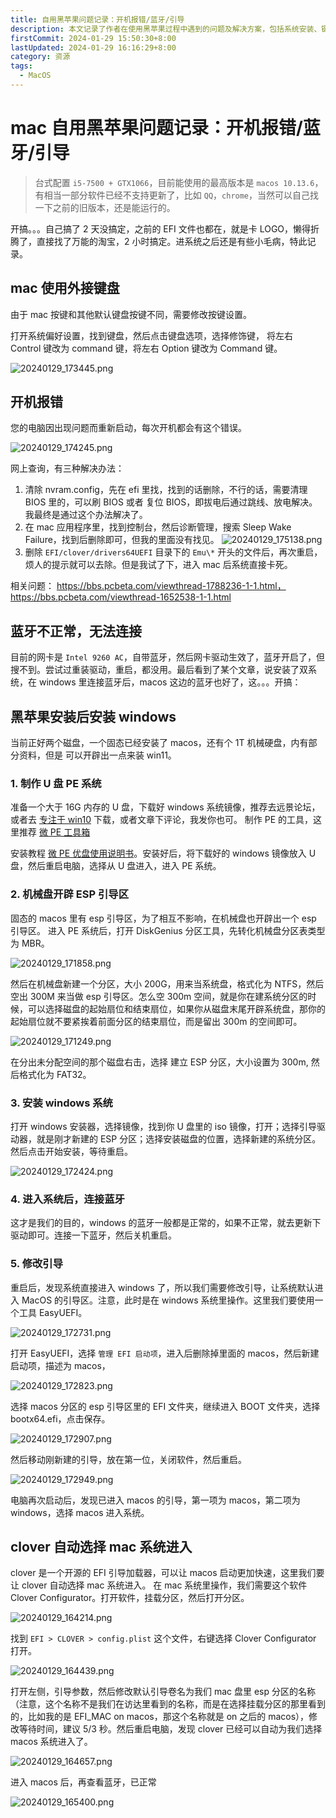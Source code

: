 ```yaml
---
title: 自用黑苹果问题记录：开机报错/蓝牙/引导
description: 本文记录了作者在使用黑苹果过程中遇到的问题及解决方案，包括系统安装、键盘设置、开机报错、蓝牙连接等方面的详细步骤和注意事项
firstCommit: 2024-01-29 15:50:30+8:00
lastUpdated: 2024-01-29 16:16:29+8:00
category: 资源
tags:
  - MacOS
---
```


# mac 自用黑苹果问题记录：开机报错/蓝牙/引导

> 台式配置 `i5-7500 + GTX1066`，目前能使用的最高版本是 `macos 10.13.6`，有相当一部分软件已经不支持更新了，比如 `QQ`，`chrome`，当然可以自己找一下之前的旧版本，还是能运行的。

开搞。。。自己搞了 2 天没搞定，之前的 EFI 文件也都在，就是卡 LOGO，懒得折腾了，直接找了万能的淘宝，2 小时搞定。进系统之后还是有些小毛病，特此记录。

## mac 使用外接键盘

由于 mac 按键和其他默认键盘按键不同，需要修改按键设置。

打开系统偏好设置，找到键盘，然后点击键盘选项，选择修饰键，
将左右 Control 键改为 command 键，将左右 Option 键改为 Command 键。

![20240129_173445.png](https://www.helloimg.com/i/2025/01/02/6776ae9e96f13.png)

## 开机报错

您的电脑因出现问题而重新启动，每次开机都会有这个错误。

![20240129_174245.png](https://www.helloimg.com/i/2025/01/02/6776aea03ab97.png)

网上查询，有三种解决办法：

1. 清除 nvram.config，先在 efi 里找，找到的话删除，不行的话，需要清理 BIOS 里的，可以刷 BIOS 或者 复位 BIOS，即拔电后通过跳线、放电解决。我最终是通过这个办法解决了。
2. 在 mac 应用程序里，找到控制台，然后诊断管理，搜索 Sleep Wake Failure，找到后删除即可，但我的里面没有找见。
   ![20240129_175138.png](https://www.helloimg.com/i/2025/01/02/6776ae9fdf256.png)
3. 删除 `EFI/clover/drivers64UEFI` 目录下的 `Emu\*` 开头的文件后，再次重启，烦人的提示就可以去除。但是我试了下，进入 mac 后系统直接卡死。

相关问题： https://bbs.pcbeta.com/viewthread-1788236-1-1.html，https://bbs.pcbeta.com/viewthread-1652538-1-1.html

## 蓝牙不正常，无法连接

目前的网卡是 `Intel 9260 AC`，自带蓝牙，然后网卡驱动生效了，蓝牙开启了，但搜不到。尝试过重装驱动，重启，都没用。最后看到了某个文章，说安装了双系统，在 windows 里连接蓝牙后，macos 这边的蓝牙也好了，这。。。开搞：

## 黑苹果安装后安装 windows

当前正好两个磁盘，一个固态已经安装了 macos，还有个 1T 机械硬盘，内有部分资料，但是 可以开辟出一点来装 win11。

### 1. 制作 U 盘 PE 系统

准备一个大于 16G 内存的 U 盘，下载好 windows 系统镜像，推荐去远景论坛，或者去 [专注于 win10](https://iwin10.net/) 下载，或者文章下评论，我发你也可。
制作 PE 的工具，这里推荐 [微 PE 工具箱](https://www.wepe.com.cn/download.html)

安装教程 [微 PE 优盘使用说明书](https://www.wepe.com.cn/ubook/)。安装好后，将下载好的 windows 镜像放入 U 盘，然后重启电脑，选择从 U 盘进入，进入 PE 系统。

### 2. 机械盘开辟 ESP 引导区

固态的 macos 里有 esp 引导区，为了相互不影响，在机械盘也开辟出一个 esp 引导区。
进入 PE 系统后，打开 DiskGenius 分区工具，先转化机械盘分区表类型为 MBR。

![20240129_171858.png](https://www.helloimg.com/i/2025/01/02/6776ae9af280f.png)

然后在机械盘新建一个分区，大小 200G，用来当系统盘，格式化为 NTFS，然后空出 300M 来当做 esp 引导区。怎么空 300m 空间，就是你在建系统分区的时候，可以选择磁盘的起始扇位和结束扇位，如果你从磁盘末尾开辟系统盘，那你的起始扇位就不要紧挨着前面分区的结束扇位，而是留出 300m 的空间即可。

![20240129_171249.png](https://www.helloimg.com/i/2025/01/02/6776ae9ae4a24.png)

在分出未分配空间的那个磁盘右击，选择 建立 ESP 分区，大小设置为 300m, 然后格式化为 FAT32。

### 3. 安装 windows 系统

打开 windows 安装器，选择镜像，找到你 U 盘里的 iso 镜像，打开；选择引导驱动器，就是刚才新建的 ESP 分区；选择安装磁盘的位置，选择新建的系统分区。然后点击开始安装，等待重启。

![20240129_172424.png](https://www.helloimg.com/i/2025/01/02/6776ae9d5b41f.png)

### 4. 进入系统后，连接蓝牙

这才是我们的目的，windows 的蓝牙一般都是正常的，如果不正常，就去更新下驱动即可。连接一下蓝牙，然后关机重启。

### 5. 修改引导

重启后，发现系统直接进入 windows 了，所以我们需要修改引导，让系统默认进入 MacOS 的引导区。注意，此时是在 windows 系统里操作。这里我们要使用一个工具 EasyUEFI。

![20240129_172731.png](https://www.helloimg.com/i/2025/01/02/6776ae9d50a3d.png)

打开 EasyUEFI，选择 `管理 EFI 启动项`，进入后删除掉里面的 macos，然后新建启动项，描述为 macos，

![20240129_172823.png](https://www.helloimg.com/i/2025/01/02/6776ae9e6a696.png)

选择 macos 分区的 esp 引导区里的 EFI 文件夹，继续进入 BOOT 文件夹，选择 bootx64.efi，点击保存。

![20240129_172907.png](https://www.helloimg.com/i/2025/01/02/6776ae9e1c15f.png)

然后移动刚新建的引导，放在第一位，关闭软件，然后重启。

![20240129_172949.png](https://www.helloimg.com/i/2025/01/02/6776ae9e0d116.png)

电脑再次启动后，发现已进入 macos 的引导，第一项为 macos，第二项为 windows，选择 macos 进入系统。

## clover 自动选择 mac 系统进入

clover 是一个开源的 EFI 引导加载器，可以让 macos 启动更加快速，这里我们要让 clover 自动选择 mac 系统进入。
在 mac 系统里操作，我们需要这个软件 Clover Configurator。打开软件，挂载分区，然后打开分区。

![20240129_164214.png](https://www.helloimg.com/i/2025/01/02/6776ae9bd918c.png)

找到 `EFI > CLOVER > config.plist` 这个文件，右键选择 Clover Configurator 打开。

![20240129_164439.png](https://www.helloimg.com/i/2025/01/02/6776ae9b3d470.png)

打开左侧，引导参数，然后修改默认引导卷名为我们 mac 盘里 esp 分区的名称（注意，这个名称不是我们在访达里看到的名称，而是在选择挂载分区的那里看到的，比如我的是 EFI_MAC on macos，那这个名称就是 on 之后的 macos），修改等待时间，建议 5/3 秒。然后重启电脑，发现 clover 已经可以自动为我们选择 macos 系统进入了。

![20240129_164657.png](https://www.helloimg.com/i/2025/01/02/6776ae9ae0317.png)

进入 macos 后，再查看蓝牙，已正常

![20240129_165400.png](https://www.helloimg.com/i/2025/01/02/6776ae9aca74d.png)

